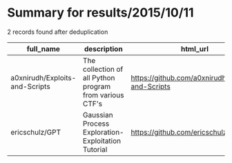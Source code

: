 
# Summary for results/2015/10/11
    
2 records found after deduplication

| full_name | description | html_url | matched_list | matched_count | pushed_at | size | stargazers_count | language | forks_count | vul_ids |
|--------------------------------|---------------------------------------------------------|---------------------------------------------------|----------------|-----------------|---------------------------|--------|--------------------|------------|---------------|-----------|
| a0xnirudh/Exploits-and-Scripts | The collection of all Python program from various CTF's | https://github.com/a0xnirudh/Exploits-and-Scripts | ['exploit'] | 1 | 2015-10-11 05:52:53+00:00 | 212 | 21 | Python | 13 | [] |
| ericschulz/GPT | Gaussian Process Exploration-Exploitation Tutorial | https://github.com/ericschulz/GPT | ['exploit'] | 1 | 2015-10-11 21:17:17+00:00 | 1560 | 0 | TeX | 2 | [] |
